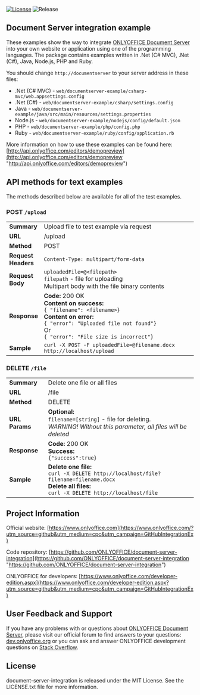 
[![License](https://img.shields.io/badge/License-MIT-green.svg?style=flat)](https://opensource.org/licenses/MIT) ![Release](https://img.shields.io/badge/Release-v4.1.2-blue.svg?style=flat)

## Document Server integration example

These examples show the way to integrate [ONLYOFFICE Document Server][2] into your own website or application using one of the programming languages. The package contains examples written in .Net (C# MVC), .Net (C#), Java, Node.js, PHP and Ruby.

You should change `http://documentserver` to your server address in these files:
* .Net (C# MVC) - `web/documentserver-example/csharp-mvc/web.appsettings.config`
* .Net (C#) - `web/documentserver-example/csharp/settings.config`
* Java - `web/documentserver-example/java/src/main/resources/settings.properties`
* Node.js - `web/documentserver-example/nodejs/config/default.json`
* PHP - `web/documentserver-example/php/config.php`
* Ruby - `web/documentserver-example/ruby/config/application.rb`

More information on how to use these examples can be found here: [http://api.onlyoffice.com/editors/demopreview](http://api.onlyoffice.com/editors/demopreview "http://api.onlyoffice.com/editors/demopreview")

## API methods for text examples

The methods described below are available for all of the test examples.

### POST `/upload`

|                        |                                                              |
| ---------------------- | ------------------------------------------------------------ |
| **Summary**            | Upload file to test example via request                      |
| **URL**                | /upload                                                      |
| **Method**             | POST                                                         |
| **Request<br>Headers** | `Content-Type: multipart/form-data`                          |
| **Request<br>Body**    | `uploadedFile=@<filepath>`<br> `filepath` - file for uploading<br />Multipart body with the file binary contents |
| **Response**           | **Code:** 200 OK <br />**Content on success:**<br /> `{ "filename": <filename>}`<br />**Content on error:**<br /> `{ "error": "Uploaded file not found"}` <br /> Or <br /> `{ "error": "File size is incorrect"}` |
| **Sample**             | `curl -X POST -F uploadedFile=@filename.docx http://localhost/upload` |


### DELETE `/file`

|                    |                                                              |
| ------------------ | ------------------------------------------------------------ |
| **Summary**        | Delete one file or all files                     
| **URL**            | /file                                                        |
| **Method**         | DELETE                                                       |
| ****URL Params**** | **Optional:**<br /> `filename=[string]` - file for deleting. <br /> *WARNING! Without this parameter, all files will be deleted* |
| **Response**       | **Code:** 200 OK <br /> **Success:**<br /> `{"success":true}` |
| **Sample**         | **Delete one file:**<br />`curl -X DELETE http://localhost/file?filename=filename.docx`<br />**Delete all files:**<br />`curl -X DELETE http://localhost/file`<br /> |

## Project Information

Official website: [https://www.onlyoffice.com](https://www.onlyoffice.com/?utm_source=github&utm_medium=cpc&utm_campaign=GitHubIntegrationEx)

Code repository: [https://github.com/ONLYOFFICE/document-server-integration](https://github.com/ONLYOFFICE/document-server-integration "https://github.com/ONLYOFFICE/document-server-integration")

ONLYOFFICE for developers: [https://www.onlyoffice.com/developer-edition.aspx](https://www.onlyoffice.com/developer-edition.aspx?utm_source=github&utm_medium=cpc&utm_campaign=GitHubIntegrationEx)

## User Feedback and Support

If you have any problems with or questions about [ONLYOFFICE Document Server][2], please visit our official forum to find answers to your questions: [dev.onlyoffice.org][1] or you can ask and answer ONLYOFFICE development questions on [Stack Overflow][3].

  [1]: http://dev.onlyoffice.org
  [2]: https://github.com/ONLYOFFICE/DocumentServer
  [3]: http://stackoverflow.com/questions/tagged/onlyoffice
  
## License

document-server-integration is released under the MIT License. See the LICENSE.txt file for more information.
